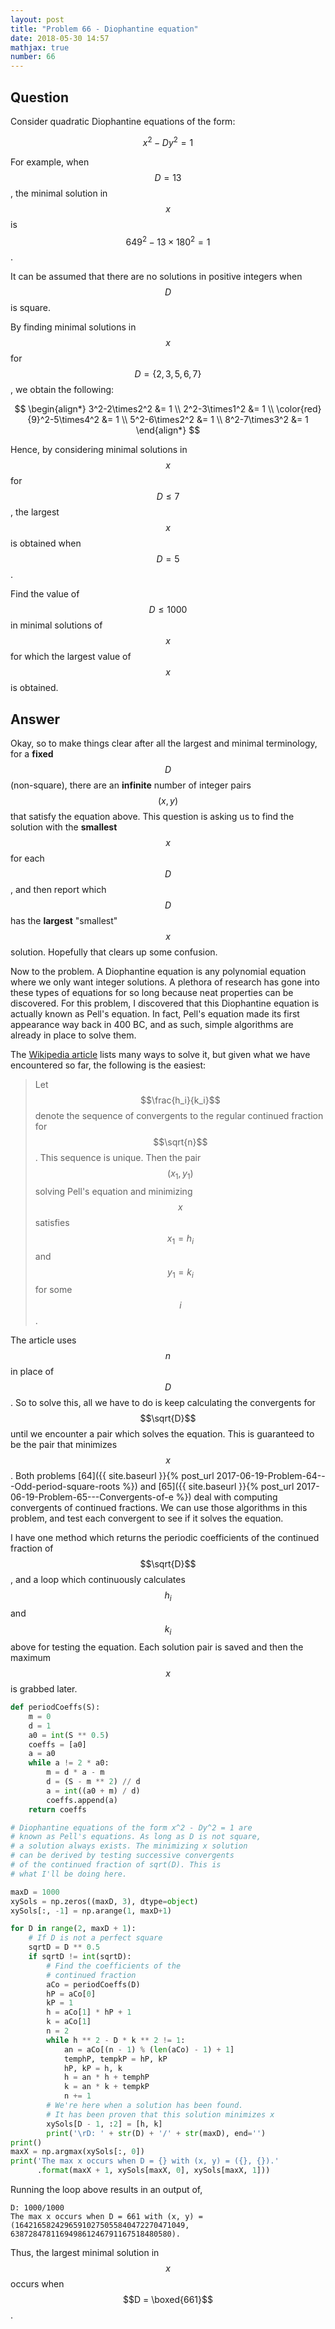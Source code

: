 ```yaml
---
layout: post
title: "Problem 66 - Diophantine equation"
date: 2018-05-30 14:57
mathjax: true
number: 66
---
```


## Question

Consider quadratic Diophantine equations of the form:


$$
x^2-Dy^2=1
$$


For example, when $$D=13$$, the minimal solution in $$x$$ is $$649^2-13\times 180^2 = 1$$.

It can be assumed that there are no solutions in positive integers when $$D$$ is square.

By finding minimal solutions in $$x$$ for $$D = \{2,3,5,6,7\}$$, we obtain the following:


$$
\begin{align*}
3^2-2\times2^2 &= 1
\\
2^2-3\times1^2 &= 1
\\
\color{red}{9}^2-5\times4^2 &= 1
\\
5^2-6\times2^2 &= 1
\\
8^2-7\times3^2 &= 1
\end{align*}
$$


Hence, by considering minimal solutions in $$x$$ for $$D\leq 7$$, the largest $$x$$ is obtained when $$D=5$$.

Find the value of $$D\leq 1000$$ in minimal solutions of $$x$$ for which the largest value of $$x$$ is obtained.

## Answer

Okay, so to make things clear after all the largest and minimal terminology, for a **fixed** $$D$$ (non-square), there are an **infinite** number of integer pairs $$(x,y)$$ that satisfy the equation above. This question is asking us to find the solution with the **smallest** $$x$$ for each $$D$$, and then report which $$D$$ has the **largest** "smallest" $$x$$ solution. Hopefully that clears up some confusion.

Now to the problem. A Diophantine equation is any polynomial equation where we only want integer solutions. A plethora of research has gone into these types of equations for so long because neat properties can be discovered. For this problem, I discovered that this Diophantine equation is actually known as Pell's equation. In fact, Pell's equation made its first appearance way back in 400 BC, and as such, simple algorithms are already in place to solve them.

The [Wikipedia article](https://en.wikipedia.org/wiki/Pell%27s_equation) lists many ways to solve it, but given what we have encountered so far, the following is the easiest:

> Let $$\frac{h_i}{k_i}$$ denote the sequence of convergents to the regular continued fraction for $$\sqrt{n}$$. This sequence is unique. Then the pair $$(x_1, y_1)$$ solving Pell's equation and minimizing $$x$$ satisfies $$x_1 = h_i$$ and $$y_1 = k_i$$ for some $$i$$.

The article uses $$n$$ in place of $$D$$. So to solve this, all we have to do is keep calculating the convergents for $$\sqrt{D}$$ until we encounter a pair which solves the equation. This is guaranteed to be the pair that minimizes $$x$$. Both problems [64]({{ site.baseurl }}{% post_url 2017-06-19-Problem-64---Odd-period-square-roots %}) and [65]({{ site.baseurl }}{% post_url 2017-06-19-Problem-65---Convergents-of-e %}) deal with computing convergents of continued fractions. We can use those algorithms in this problem, and test each convergent to see if it solves the equation.

I have one method which returns the periodic coefficients of the continued fraction of $$\sqrt{D}$$, and a loop which continuously calculates $$h_i$$ and $$k_i$$ above for testing the equation. Each solution pair is saved and then the maximum $$x$$ is grabbed later.

```python
def periodCoeffs(S):
    m = 0
    d = 1
    a0 = int(S ** 0.5)
    coeffs = [a0]
    a = a0
    while a != 2 * a0:
        m = d * a - m
        d = (S - m ** 2) // d
        a = int((a0 + m) / d)
        coeffs.append(a)
    return coeffs

# Diophantine equations of the form x^2 - Dy^2 = 1 are
# known as Pell's equations. As long as D is not square,
# a solution always exists. The minimizing x solution
# can be derived by testing successive convergents
# of the continued fraction of sqrt(D). This is
# what I'll be doing here.

maxD = 1000
xySols = np.zeros((maxD, 3), dtype=object)
xySols[:, -1] = np.arange(1, maxD+1)

for D in range(2, maxD + 1):
    # If D is not a perfect square
    sqrtD = D ** 0.5
    if sqrtD != int(sqrtD):
        # Find the coefficients of the
        # continued fraction
        aCo = periodCoeffs(D)
        hP = aCo[0]
        kP = 1
        h = aCo[1] * hP + 1
        k = aCo[1]
        n = 2
        while h ** 2 - D * k ** 2 != 1:
            an = aCo[(n - 1) % (len(aCo) - 1) + 1]
            temphP, tempkP = hP, kP
            hP, kP = h, k
            h = an * h + temphP
            k = an * k + tempkP
            n += 1
        # We're here when a solution has been found.
        # It has been proven that this solution minimizes x
        xySols[D - 1, :2] = [h, k]
        print('\rD: ' + str(D) + '/' + str(maxD), end='')
print()
maxX = np.argmax(xySols[:, 0])
print('The max x occurs when D = {} with (x, y) = ({}, {}).'
      .format(maxX + 1, xySols[maxX, 0], xySols[maxX, 1]))
```

Running the loop above results in an output of,

```
D: 1000/1000
The max x occurs when D = 661 with (x, y) = (16421658242965910275055840472270471049, 638728478116949861246791167518480580).
```

Thus, the largest minimal solution in $$x$$ occurs when $$D = \boxed{661}$$.